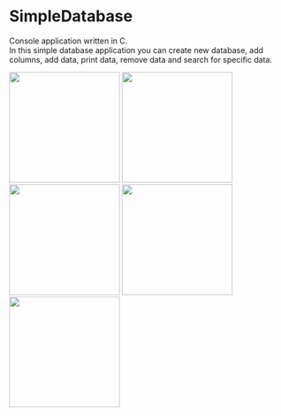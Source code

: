 # SimpleDatabase
<p>Console application written in C.<br>In this simple database application you can create new database, add columns, add data, print data, remove data and search for specific data.</p>
<div>
<img src="" width="200" height="200">
<img src="" width="200" height="200">
<img src="" width="200" height="200">
<img src="" width="200" height="200">
<img src="" width="200" height="200">
</div>
